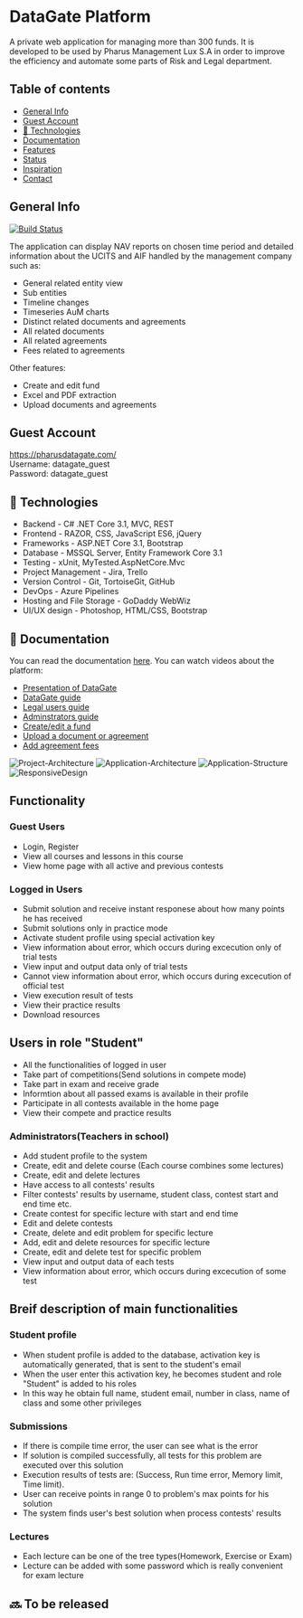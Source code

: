 # DataGate Platform
A private web application for managing more than 300 funds. It is developed to be used by Pharus Management Lux S.A 
in order to improve the efficiency and automate some parts of Risk and Legal department.

## Table of contents
* [General Info](#general-info)
* [Guest Account](#guest-account)
* [:hammer: Technologies](#technologies)
* [Documentation](#documentation)
* [Features](#features)
* [Status](#status)
* [Inspiration](#inspiration)
* [Contact](#contact)

## General Info

[![Build Status](https://dev.azure.com/philshishov/DataGate/_apis/build/status/DataGate-CI?branchName=master)](https://dev.azure.com/philshishov/DataGate/_build/latest?definitionId=1&branchName=master)

The application can display NAV reports on chosen time period and 
detailed information about the UCITS and AIF handled by the management company such as: 
* General related entity view
* Sub entities
* Timeline changes
* Timeseries AuM charts
* Distinct related documents and agreements
* All related documents
* All related agreements
* Fees related to agreements

Other features: 
 * Create and edit fund
 * Excel and PDF extraction
 * Upload documents and agreements
 
 ## Guest Account
https://pharusdatagate.com/ <br />
Username: datagate_guest <br />
Password: datagate_guest <br />
 
 ## :hammer: Technologies
* Backend - C# .NET Core 3.1, MVC, REST
* Frontend - RAZOR, CSS, JavaScript ES6, jQuery
* Frameworks - ASP.NET Core 3.1, Bootstrap
* Database - MSSQL Server, Entity Framework Core 3.1
* Testing - xUnit, MyTested.AspNetCore.Mvc
* Project Management - Jira, Trello
* Version Control - Git, TortoiseGit, GitHub
* DevOps - Azure Pipelines
* Hosting and File Storage - GoDaddy WebWiz
* UI/UX design - Photoshop, HTML/CSS, Bootstrap 

## :page_facing_up: Documentation
You can read the documentation [here]().
You can watch videos about the platform:
* [Presentation of DataGate]()
* [DataGate guide]()
* [Legal users guide]()
* [Adminstrators guide]()
* [Create/edit a fund]()
* [Upload a document or agreement]()
* [Add agreement fees ]()

![Project-Architecture](Documentation/Resources/Project-Architecture.JPG)
![Application-Architecture](Documentation/Resources/Application-Architecture.JPG)
![Application-Structure](Documentation/Resources/Application-Structure.JPG)
![ResponsiveDesign](Documentation/Resources/ResponsiveDesign.JPG)

## Functionality
### Guest Users
 - Login, Register
 - View all courses and lessons in this course
 - View home page with all active and previous contests
 
### Logged in Users
 - Submit solution and receive instant responese about how many points he has received
 - Submit solutions only in practice mode
 - Activate student profile using special activation key
 - View information about error, which occurs during excecution only of trial tests
 - View input and output data only of trial tests
 - Cannot view information about error, which occurs during excecution of official test
 - View execution result of tests
 - View their practice results
 - Download resources
 
 ## Users in role "Student"
  - All the functionalities of logged in user
  - Take part of competitions(Send solutions in compete mode)
  - Take part in exam and receive grade
  - Informtion about all passed exams is available in their profile
  - Participate in all contests available in the home page
  - View their compete and practice results
 
### Administrators(Teachers in school)
 - Add student profile to the system
 - Create, edit and delete course (Each course combines some lectures)
 - Create, edit and delete lectures
 - Have access to all contests' results
 - Filter contests' results by username, student class, contest start and end time etc.
 - Create contest for specific lecture with start and end time
 - Edit and delete contests
 - Create, delete and edit problem for specific lecture
 - Add, edit and delete resources for specific lecture
 - Create, edit and delete test for specific problem
 - View input and output data of each tests
 - View information about error, which occurs during excecution of some test

## Breif description of main functionalities
### Student profile
 - When student profile is added to the database, activation key is automatically generated, that is sent to the student's email
 - When the user enter this activation key, he becomes student and role "Student" is added to his roles
 - In this way he obtain full name, student email, number in class, name of class and some other privileges
 
 ### Submissions
  - If there is compile time error, the user can see what is the error
  - If solution is compiled successfully, all tests for this problem are executed over this solution
  - Execution results of tests are: (Success, Run time error, Memory limit, Time limit).
  - User can receive points in range 0 to problem's max points for his solution
  - The system finds user's best solution when process contests' results
  
  ### Lectures
  - Each lecture can be one of the tree types(Homework, Exercise or Exam)
  - Lecture can be added with some password which is really convenient for exam lecture
  
  ## :soon: To be released
